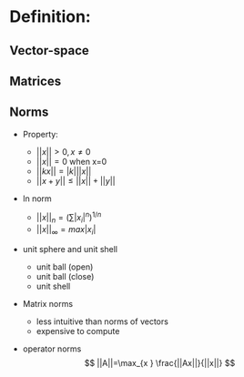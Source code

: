 # Definition:
## Vector-space

## Matrices

## Norms
- Property:
	- $||x||>0, x \neq 0$
	- $||x||=0\text{ when x=0}$
	- $||kx||=|k|||x||$
	- $||x+y||\leq||x||+||y||$
- ln norm
	- $||x||_n =\left( \sum|x_{i}|^n \right)^{1/n}$
	- $||x||_{\infty}=max|x_{i}|$

- unit sphere and unit shell
	- unit ball (open)
	- unit ball (close)
	- unit shell
- Matrix norms
	- less intuitive than norms of vectors
	- expensive to compute
- operator norms
$$
||A||=\max_{x } \frac{||Ax||}{||x||}
$$
